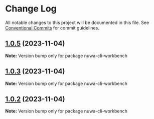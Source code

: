 # Change Log

All notable changes to this project will be documented in this file.
See [Conventional Commits](https://conventionalcommits.org) for commit guidelines.

## [1.0.5](https://github.com/WeilinerL/nuwa-cli/compare/v1.0.4...v1.0.5) (2023-11-04)

**Note:** Version bump only for package nuwa-cli-workbench

## [1.0.3](https://github.com/WeilinerL/nuwa-cli/compare/v1.0.2...v1.0.3) (2023-11-04)

**Note:** Version bump only for package nuwa-cli-workbench

## [1.0.2](https://github.com/WeilinerL/nuwa-cli/compare/v1.0.1...v1.0.2) (2023-11-04)

**Note:** Version bump only for package nuwa-cli-workbench
